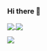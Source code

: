 ### Hi there 👋
<a href=""> <img align="center" src="https://github-readme-stats-sigma-five.vercel.app/api/top-langs/?username=LuukBerkel&theme=react&line_height=40&hide=css"/> </a>
<a href=""> <img align="center" src="https://github-readme-stats-sigma-five.vercel.app/api/?username=LuukBerkel&theme=react&line_height=40&hide=css"/> </a>

![](https://komarev.com/ghpvc/?username=LuukBerkel)
<!--
**LuukBerkel/LuukBerkel** is a ✨ _special_ ✨ repository because its `README.md` (this file) appears on your GitHub profile.

Here are some ideas to get you started:

- 🔭 I’m currently working on ...
- 🌱 I’m currently learning ...
- 👯 I’m looking to collaborate on ...
- 🤔 I’m looking for help with ...
- 💬 Ask me about ...
- 📫 How to reach me: ...
- 😄 Pronouns: ...
- ⚡ Fun fact: ...
-->
